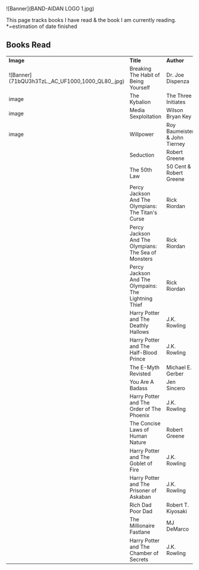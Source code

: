 ![Banner](BAND-AIDAN LOGO 1.jpg)


This page tracks books I have read & the book I am currently reading.
*=estimation of date finished

## Books Read

<table>
  <tr>
    <td><strong>Image</strong></td>
    <td><strong>Title</strong></td>
    <td><strong>Author</strong></td>
    <td><strong>Date Read</strong></td>
  </tr>
  <tr>
    <td>![Banner](71bQU3h3TzL._AC_UF1000,1000_QL80_.jpg)</td>
    <td>Breaking The Habit of Being Yourself</td>
    <td>Dr. Joe Dispenza</td>
    <td>Current Read</td>
  </tr>
  <tr>
    <td>image</td>
    <td>The Kybalion</td>
    <td>The Three Initiates</td>
    <td>06/07/2024*</td>
  </tr>
  <tr>
    <td>image</td>
    <td>Media Sexploitation</td>
    <td>Wilson Bryan Key</td>
    <td>05/31/2024*</td>
  </tr>
  <tr>
    <td>image</td>
    <td>Willpower</td>
    <td>Roy Baumeister & John Tierney</td>
    <td>02/03/2024*</td>
  </tr>
  <tr>
    <td></td>
    <td>Seduction</td>
    <td>Robert Greene</td>
    <td>12/24/2023*</td>
  </tr>
  <tr>
    <td></td>
    <td>The 50th Law</td>
    <td>50 Cent & Robert Greene</td>
    <td>12/20/2024*</td>
  </tr>
  <tr>
    <td></td>
    <td>Percy Jackson And The Olympians: The Titan's Curse</td>
    <td>Rick Riordan</td>
    <td>12/18/2024</td>
  </tr>
  <tr>
    <td></td>
    <td>Percy Jackson And The Olympians: The Sea of Monsters</td>
    <td>Rick Riordan</td>
    <td>12/05/2024</td>
  </tr>
  <tr>
    <td></td>
    <td>Percy Jackson And The Olympains: The Lightning Thief</td>
    <td>Rick Riordan</td>
    <td>11/27/2024</td>
  </tr>
  <tr>
    <td></td>
    <td>Harry Potter and The Deathly Hallows</td>
    <td>J.K. Rowling</td>
    <td>11/20/2024*</td>
  </tr>
  <tr>
    <td></td>
    <td>Harry Potter and The Half-Blood Prince</td>
    <td>J.K. Rowling</td>
    <td>11/10/2024*</td>
  </tr>
  <tr>
    <td></td>
    <td>The E-Myth Revisted</td>
    <td>Michael E. Gerber</td>
    <td>10/31/2024*</td>
  </tr>
  <tr>
    <td></td>
    <td>You Are A Badass</td>
    <td>Jen Sincero</td>
    <td>10/20/2024*</td>
  </tr>
  <tr>
    <td></td>
    <td>Harry Potter and The Order of The Phoenix</td>
    <td>J.K. Rowling</td>
    <td>10/01/2024*</td>
  </tr>
  <tr>
    <td></td>
    <td>The Concise Laws of Human Nature</td>
    <td>Robert Greene</td>
    <td>09/20/2024*</td>
  </tr>
  <tr>
    <td></td>
    <td>Harry Potter and The Goblet of Fire</td>
    <td>J.K. Rowling</td>
    <td>09/15/2024*</td>
  </tr>
  <tr>
    <td></td>
    <td>Harry Potter and The Prisoner of Askaban</td>
    <td>J.K. Rowling</td>
    <td>08/31/2024*</td>
  </tr>
  <tr>
    <td></td>
    <td>Rich Dad Poor Dad</td>
    <td>Robert T. Kiyosaki</td>
    <td>08/17/2023*</td>
  </tr>
  <tr>
    <td></td>
    <td>The Millionaire Fastlane</td>
    <td>MJ DeMarco</td>
    <td>08/15/2023*</td>
  </tr>
  <tr>
    <td></td>
    <td>Harry Potter and The Chamber of Secrets</td>
    <td>J.K. Rowling</td>
    <td>08/10/2023*</td>
  </tr>
</table>

